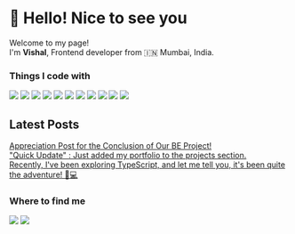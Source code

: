 <h1>👋 Hello! Nice to see you</h1>
<p>Welcome to my page!<br>
I'm <b>Vishal</b>, Frontend developer from 🇮🇳 Mumbai, India.</p>
<h3>Things I code with</h3>
<span>
<img src='https://img.shields.io/badge/React-20232A?style=for-the-badge&logo=react&logoColor=61DAFB'/>
<img src='https://img.shields.io/badge/Express%20js-000000?style=for-the-badge&logo=express&logoColor=white' />
<img src='https://img.shields.io/badge/Node%20js-339933?style=for-the-badge&logo=nodedotjs&logoColor=white' />
<img src='https://img.shields.io/badge/Redux-593D88?style=for-the-badge&logo=redux&logoColor=white' />
<img src='https://img.shields.io/badge/Vite-B73BFE?style=for-the-badge&logo=vite&logoColor=FFD62E' />
<img src='https://img.shields.io/badge/JavaScript-323330?style=for-the-badge&logo=javascript&logoColor=F7DF1E' />
<img src='https://img.shields.io/badge/HTML5-E34F26?style=for-the-badge&logo=html5&logoColor=white' />
<img src='https://img.shields.io/badge/CSS3-1572B6?style=for-the-badge&logo=css3&logoColor=white' />
<img src='https://img.shields.io/badge/Python-FFD43B?style=for-the-badge&logo=python&logoColor=blue' />
<img src='https://img.shields.io/badge/TypeScript-007ACC?style=for-the-badge&logo=typescript&logoColor=white' />
<img src='https://img.shields.io/badge/MongoDB-4EA94B?style=for-the-badge&logo=mongodb&logoColor=white' />
</span>
<h2>Latest Posts</h2>
<a href='https://www.linkedin.com/posts/vishal-sanap-83537119b_appreciation-post-for-the-conclusion-activity-7195316189001068544-7tw3?utm_source=share&utm_medium=member_desktop'>Appreciation Post for the Conclusion of Our BE Project!</a><br>
<a href='https://www.linkedin.com/posts/vishal-sanap-83537119b_vishals-portfolio-activity-7194750699971239936-mORN?utm_source=share&utm_medium=member_desktop'>"Quick Update" : Just added my portfolio to the projects section.</a><br>
<a href='https://www.linkedin.com/posts/vishal-sanap-83537119b_typescript-programming-techjourney-activity-7193927783599771649-sUnR?utm_source=share&utm_medium=member_desktop'>Recently, I've been exploring TypeScript, and let me tell you, it's been quite the adventure! 🚀💻</a>
<h3>Where to find me</h3>
<span>
<a href='https://github.com/Vishu663'><img src='https://img.shields.io/badge/GitHub-100000?style=for-the-badge&logo=github&logoColor=white' /></a>
<a href='https://www.linkedin.com/in/vishal-sanap-83537119b/' ><img src='https://img.shields.io/badge/LinkedIn-0077B5?style=for-the-badge&logo=linkedin&logoColor=white' /></a>
</span>

<!---
Vishu663/Vishu663 is a ✨ special ✨ repository because its `README.md` (this file) appears on your GitHub profile.
You can click the Preview link to take a look at your changes.
--->
